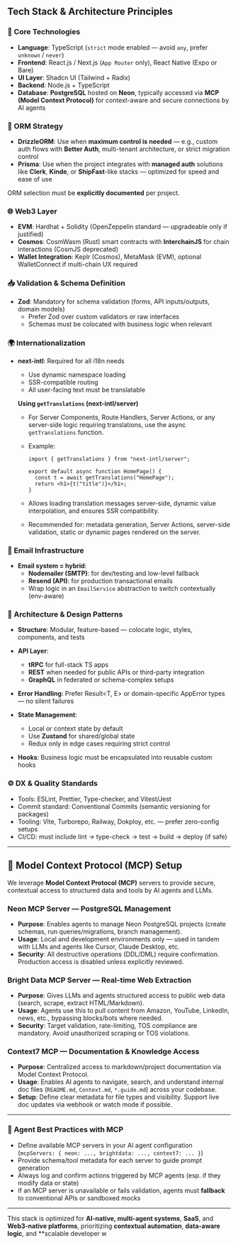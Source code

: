 ## Tech Stack & Architecture Principles

### 🧱 Core Technologies

- **Language**: TypeScript (`strict` mode enabled — avoid `any`, prefer `unknown` / `never`)
- **Frontend**: React.js / Next.js (`App Router` only), React Native (Expo or Bare)
- **UI Layer**: Shadcn UI (Tailwind + Radix)
- **Backend**: Node.js + TypeScript
- **Database**: **PostgreSQL** hosted on **Neon**, typically accessed via **MCP (Model Context Protocol)** for context-aware and secure connections by AI agents

### 🔄 ORM Strategy

- **DrizzleORM**: Use when **maximum control is needed** — e.g., custom auth flows with **Better Auth**, multi-tenant architecture, or strict migration control
- **Prisma**: Use when the project integrates with **managed auth** solutions like **Clerk**, **Kinde**, or **ShipFast**-like stacks — optimized for speed and ease of use

ORM selection must be **explicitly documented** per project.

### 🌐 Web3 Layer

- **EVM**: Hardhat + Solidity (OpenZeppelin standard — upgradeable only if justified)
- **Cosmos**: CosmWasm (Rust) smart contracts with **InterchainJS** for chain interactions (CosmJS deprecated)
- **Wallet Integration**: Keplr (Cosmos), MetaMask (EVM), optional WalletConnect if multi-chain UX required

### 📥 Validation & Schema Definition

- **Zod**: Mandatory for schema validation (forms, API inputs/outputs, domain models)
  - Prefer Zod over custom validators or raw interfaces
  - Schemas must be colocated with business logic when relevant

### 🌍 Internationalization

- **next-intl**: Required for all i18n needs

  - Use dynamic namespace loading
  - SSR-compatible routing
  - All user-facing text must be translatable

  **Using `getTranslations` (next-intl/server)**

  - For Server Components, Route Handlers, Server Actions, or any server-side logic requiring translations, use the async `getTranslations` function.
  - Example:

    ```tsx
    import { getTranslations } from "next-intl/server";

    export default async function HomePage() {
      const t = await getTranslations("HomePage");
      return <h1>{t("title")}</h1>;
    }
    ```

  - Allows loading translation messages server-side, dynamic value interpolation, and ensures SSR compatibility.
  - Recommended for: metadata generation, Server Actions, server-side validation, static or dynamic pages rendered on the server.

### 📧 Email Infrastructure

- **Email system = hybrid**:
  - **Nodemailer (SMTP)**: for dev/testing and low-level fallback
  - **Resend (API)**: for production transactional emails
  - Wrap logic in an `EmailService` abstraction to switch contextually (env-aware)

### 📐 Architecture & Design Patterns

- **Structure**: Modular, feature-based — colocate logic, styles, components, and tests
- **API Layer**:
  - **tRPC** for full-stack TS apps
  - **REST** when needed for public APIs or third-party integration
  - **GraphQL** in federated or schema-complex setups
- **Error Handling**: Prefer Result<T, E> or domain-specific AppError types — no silent failures
- **State Management**:

  - Local or context state by default
  - Use **Zustand** for shared/global state
  - Redux only in edge cases requiring strict control

- **Hooks**: Business logic must be encapsulated into reusable custom hooks

### ⚙️ DX & Quality Standards

- Tools: ESLint, Prettier, Type-checker, and Vitest/Jest
- Commit standard: Conventional Commits (semantic versioning for packages)
- Tooling: Vite, Turborepo, Railway, Dokploy, etc. — prefer zero-config setups
- CI/CD: must include lint → type-check → test → build → deploy (if safe)

---

## 🔗 Model Context Protocol (MCP) Setup

We leverage **Model Context Protocol (MCP)** servers to provide secure, contextual access to structured data and tools by AI agents and LLMs.

### Neon MCP Server — PostgreSQL Management

- **Purpose**: Enables agents to manage Neon PostgreSQL projects (create schemas, run queries/migrations, branch management).
- **Usage**: Local and development environments only — used in tandem with LLMs and agents like Cursor, Claude Desktop, etc.
- **Security**: All destructive operations (DDL/DML) require confirmation. Production access is disabled unless explicitly reviewed.

### Bright Data MCP Server — Real-time Web Extraction

- **Purpose**: Gives LLMs and agents structured access to public web data (search, scrape, extract HTML/Markdown).
- **Usage**: Agents use this to pull content from Amazon, YouTube, LinkedIn, news, etc., bypassing blocks/bots where needed.
- **Security**: Target validation, rate-limiting, TOS compliance are mandatory. Avoid unauthorized scraping or TOS violations.

### Context7 MCP — Documentation & Knowledge Access

- **Purpose**: Centralized access to markdown/project documentation via Model Context Protocol.
- **Usage**: Enables AI agents to navigate, search, and understand internal doc files (`README.md`, `Context.md`, `*.guide.md`) across your codebase.
- **Setup**: Define clear metadata for file types and visibility. Support live doc updates via webhook or watch mode if possible.

---

### 🧠 Agent Best Practices with MCP

- Define available MCP servers in your AI agent configuration (`mcpServers: { neon: ..., brightdata: ..., context7: ... }`)
- Provide schema/tool metadata for each server to guide prompt generation
- Always log and confirm actions triggered by MCP agents (esp. if they modify data or state)
- If an MCP server is unavailable or fails validation, agents must **fallback** to conventional APIs or sandboxed mocks

---

This stack is optimized for **AI-native, multi-agent systems**, **SaaS**, and **Web3-native platforms**, prioritizing **contextual automation**, **data-aware logic**, and \*\*scalable developer w
